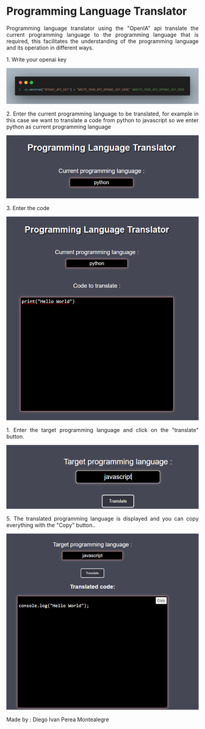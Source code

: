 # Programming Language Translator

<p align="justify">
Programming language translator using the "OpenIA" api translate the current programming language to the programming language that is required, this facilitates the understanding of the programming language and its operation in different ways.</p>

<p align="justify">
1. Write your openai key </p>

![Step1](static/images/code.png)

<p align="justify">
2. Enter the current programming language to be translated, for example in this case we want to translate a code from python to javascript so we enter python as current programming language </p>

![Step2](static/images/step1.png)

<p align="justify">
3. Enter the code</p>

![Step3](static/images/step2.png)

<p align="justify">
1. Enter the target programming language and click on the "translate" button.</p>

![Step4](static/images/step3.png)

<p align="justify">
5. The translated programming language is displayed and you can copy everything with the "Copy" button..</p>

![Step5](static/images/step4.png)

Made by : Diego Ivan Perea Montealegre






